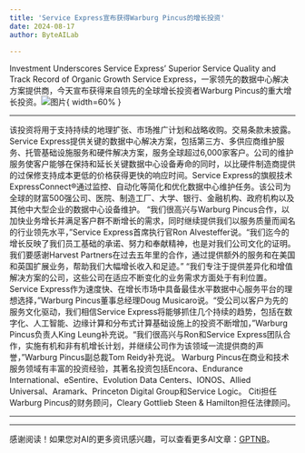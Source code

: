 ```yaml
---
title: 'Service Express宣布获得Warburg Pincus的增长投资'
date: 2024-08-17
author: ByteAILab

---
```


Investment Underscores Service Express’ Superior Service Quality and Track Record of Organic Growth
Service Express，一家领先的数据中心解决方案提供商，今天宣布获得来自领先的全球增长投资者Warburg Pincus的重大增长投资。![图片](https://ai-techpark.com/wp-content/uploads/2024/08/Service-Express-960x540.jpg){ width=60% }

---
该投资将用于支持持续的地理扩张、市场推广计划和战略收购。交易条款未披露。
Service Express提供关键的数据中心解决方案，包括第三方、多供应商维护服务、托管基础设施服务和硬件解决方案，服务全球超过6,000家客户。公司的维护服务使客户能够在保持和延长关键数据中心设备寿命的同时，以比硬件制造商提供的过保修支持成本更低的价格获得更快的响应时间。Service Express的旗舰技术ExpressConnect®通过监控、自动化等简化和优化数据中心维护任务。该公司为全球的财富500强公司、医院、制造工厂、大学、银行、金融机构、政府机构以及其他中大型企业的数据中心设备维护。
“我们很高兴与Warburg Pincus合作，以加快业务增长并满足客户群不断增长的需求，同时继续提供我们以服务质量而闻名的行业领先水平，”Service Express首席执行官Ron Alvesteffer说。“我们迄今的增长反映了我们员工基础的承诺、努力和奉献精神，也是对我们公司文化的证明。我们要感谢Harvest Partners在过去五年里的合作，通过提供额外的服务和在美国和英国扩展业务，帮助我们大幅增长收入和足迹。”
“我们专注于提供差异化和增值解决方案的公司，这些公司在适应不断变化的业务需求方面处于有利位置。Service Express作为速度快、在增长市场中具备最佳水平数据中心服务平台的理想选择，”Warburg Pincus董事总经理Doug Musicaro说。“受公司以客户为先的服务文化驱动，我们相信Service Express将能够抓住几个持续的趋势，包括在数字化、人工智能、边缘计算和分布式计算基础设施上的投资不断增加，”Warburg Pincus负责人King Leung补充说。“我们很高兴与Ron和Service Express团队合作，实施有机和非有机增长计划，并继续公司作为该领域一流提供商的声誉，”Warburg Pincus副总裁Tom Reidy补充说。
Warburg Pincus在商业和技术服务领域有丰富的投资经验，其著名投资包括Encora、Endurance International、eSentire、Evolution Data Centers、IONOS、Allied Universal、Aramark、Princeton Digital Group和Service Logic。
Citi担任Warburg Pincus的财务顾问，Cleary Gottlieb Steen & Hamilton担任法律顾问。

---
---
感谢阅读！如果您对AI的更多资讯感兴趣，可以查看更多AI文章：[GPTNB](https://gptnb.com)。